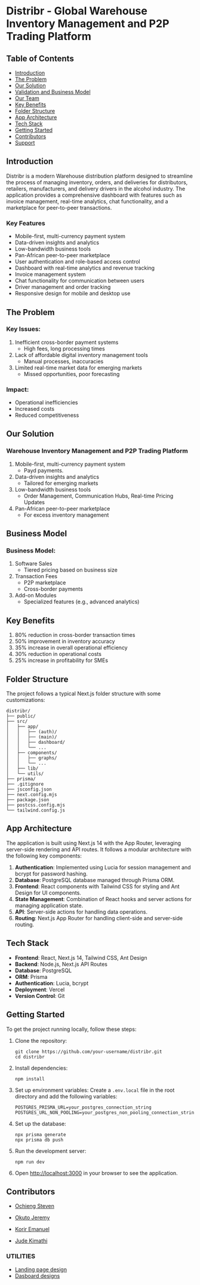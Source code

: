 # Distribr - Global Warehouse Inventory Management and P2P Trading Platform

## Table of Contents

- [Introduction](#introduction)
- [The Problem](#the-problem)
- [Our Solution](#our-solution)
- [Validation and Business Model](#validation-and-business-model)
- [Our Team](#our-team)
- [Key Benefits](#key-benefits)
- [Folder Structure](#folder-structure)
- [App Architecture](#app-architecture)
- [Tech Stack](#tech-stack)
- [Getting Started](#getting-started)
- [Contributors](#contributors)
- [Support](#support)

## Introduction

Distribr is a modern Warehouse distribution platform designed to streamline the process of managing inventory, orders, and deliveries for distributors, retailers, manufacturers, and delivery drivers in the alcohol industry. The application provides a comprehensive dashboard with features such as invoice management, real-time analytics, chat functionality, and a marketplace for peer-to-peer transactions.

### Key Features

- Mobile-first, multi-currency payment system
- Data-driven insights and analytics
- Low-bandwidth business tools
- Pan-African peer-to-peer marketplace
- User authentication and role-based access control
- Dashboard with real-time analytics and revenue tracking
- Invoice management system
- Chat functionality for communication between users
- Driver management and order tracking
- Responsive design for mobile and desktop use

## The Problem

### Key Issues:

1. Inefficient cross-border payment systems
   - High fees, long processing times
2. Lack of affordable digital inventory management tools
   - Manual processes, inaccuracies
3. Limited real-time market data for emerging markets
   - Missed opportunities, poor forecasting

### Impact:

- Operational inefficiencies
- Increased costs
- Reduced competitiveness

## Our Solution

### Warehouse Inventory Management and P2P Trading Platform

1. Mobile-first, multi-currency payment system
   - Payd payments.
2. Data-driven insights and analytics
   - Tailored for emerging markets
3. Low-bandwidth business tools
   - Order Management, Communication Hubs, Real-time Pricing Updates
4. Pan-African peer-to-peer marketplace
   - For excess inventory management

## Business Model

### Business Model:

1. Software Sales
   - Tiered pricing based on business size
2. Transaction Fees
   - P2P marketplace
   - Cross-border payments
3. Add-on Modules
   - Specialized features (e.g., advanced analytics)

## Key Benefits

1. 80% reduction in cross-border transaction times
2. 50% improvement in inventory accuracy
3. 35% increase in overall operational efficiency
4. 30% reduction in operational costs
5. 25% increase in profitability for SMEs

## Folder Structure

The project follows a typical Next.js folder structure with some customizations:

```
distribr/
├── public/
├── src/
│   ├── app/
│   │   ├── (auth)/
│   │   ├── (main)/
│   │   ├── dashboard/
│   │   └── ...
│   ├── components/
│   │   ├── graphs/
│   │   └── ...
│   ├── lib/
│   └── utils/
├── prisma/
├── .gitignore
├── jsconfig.json
├── next.config.mjs
├── package.json
├── postcss.config.mjs
└── tailwind.config.js
```

## App Architecture

The application is built using Next.js 14 with the App Router, leveraging server-side rendering and API routes. It follows a modular architecture with the following key components:

1. **Authentication**: Implemented using Lucia for session management and bcrypt for password hashing.
2. **Database**: PostgreSQL database managed through Prisma ORM.
3. **Frontend**: React components with Tailwind CSS for styling and Ant Design for UI components.
4. **State Management**: Combination of React hooks and server actions for managing application state.
5. **API**: Server-side actions for handling data operations.
6. **Routing**: Next.js App Router for handling client-side and server-side routing.

## Tech Stack

- **Frontend**: React, Next.js 14, Tailwind CSS, Ant Design
- **Backend**: Node.js, Next.js API Routes
- **Database**: PostgreSQL
- **ORM**: Prisma
- **Authentication**: Lucia, bcrypt
- **Deployment**: Vercel
- **Version Control**: Git

## Getting Started

To get the project running locally, follow these steps:

1. Clone the repository:

   ```
   git clone https://github.com/your-username/distribr.git
   cd distribr
   ```

2. Install dependencies:

   ```
   npm install
   ```

3. Set up environment variables:
   Create a `.env.local` file in the root directory and add the following variables:

   ```
   POSTGRES_PRISMA_URL=your_postgres_connection_string
   POSTGRES_URL_NON_POOLING=your_postgres_non_pooling_connection_string
   ```

4. Set up the database:

   ```
   npx prisma generate
   npx prisma db push
   ```

5. Run the development server:

   ```
   npm run dev
   ```

6. Open [http://localhost:3000](http://localhost:3000) in your browser to see the application.

## Contributors

- [Ochieng Steven](https://github.com/Ochiengsteven)

- [Okuto Jeremy](https://github.com/JerryLegend254)

- [Korir Emanuel](https://github.com/viggenkorir)

- [Jude Kimathi](https://github.com/jxkimathi)

### UTILITIES

- [Landing page design](https://dribbble.com/shots/24196601-Delivery-Web-Design-Concept)
- [Dasboard designs](https://www.behance.net/gallery/198149127/Logistic-management-Software-App-design?tracking_source=search_projects|logistic+app+ui&l=25)
